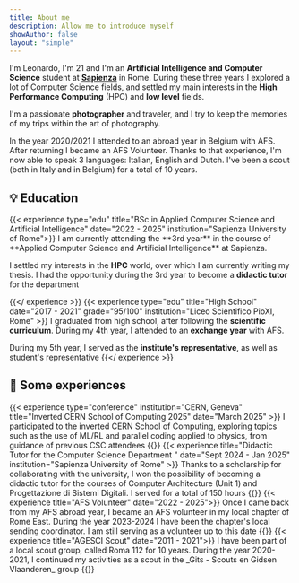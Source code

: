 ```yaml
---
title: About me
description: Allow me to introduce myself
showAuthor: false
layout: "simple"
---
```


I'm Leonardo, I'm 21 and I'm an **Artificial Intelligence and Computer Science** student at [**Sapienza**](https://www.uniroma1.it/it/) in Rome. During these three years I explored a lot of Computer Science fields, and settled my main interests in the **High Performance Computing** (HPC) and **low level** fields.

I'm a passionate **photographer** and traveler, and I try to keep the memories of my trips within the art of photography.

In the year 2020/2021 I attended to an abroad year in Belgium with AFS. After returning I became an AFS Volunteer. Thanks to that experience, I'm now able to speak 3 languages: Italian, English and Dutch. I've been a scout (both in Italy and in Belgium) for a total of 10 years.

<div class="lists">
<div class="education">
<h2>💡 Education</h2>
{{< experience type="edu" title="BSc in Applied Computer Science and Artificial Intelligence" date="2022 - 2025" institution="Sapienza University of Rome">}}
I am currently attending the **3rd year** in the course of **Applied Computer Science and Artificial Intelligence** at Sapienza.

I settled my interests in the **HPC** world, over which I am currently writing my thesis. I had the opportunity during the 3rd year to become a **didactic tutor** for the department

<!--Prepared button, won't work until the thesis will be ready :)--> 
<!--{{< download title="Read the thesis" download="main.pdf" >}}-->
{{</ experience >}}
{{< experience type="edu" title="High School" date="2017 - 2021" grade="95/100" institution="Liceo Scientifico PioXI, Rome" >}}
I graduated from high school, after following the **scientific curriculum**. During my 4th year, I attended to an **exchange year** with AFS.

During my 5th year, I served as the **institute's representative**, as well as student's representative
{{</ experience >}}
</div>
<div class="experiences">
<h2>🎯 Some experiences</h2>
{{< experience type="conference" institution="CERN, Geneva" title="Inverted CERN School of Computing 2025" date="March 2025" >}}
I participated to the inverted CERN School of Computing, exploring topics such as the use of ML/RL and parallel coding applied to physics, from guidance of previous CSC attendees
<!--Prepared button, won't work until the article will be ready :)--> 
<!--{{< readmore title="Read the article" link="/posts/school-computing" >}}-->
{{</ experience >}}
{{< experience title="Didactic Tutor for the Computer Science Department " date="Sept 2024 - Jan 2025" institution="Sapienza University of Rome" >}}
Thanks to a scholarship for collaborating with the university, I won the possibility of becoming a didactic tutor for the courses of Computer Architecture (Unit 1) and Progettazione di Sistemi Digitali. I served for a total of 150 hours 
{{</ experience >}}
{{< experience title="AFS Volunteer" date="2022 - 2025">}}
Once I came back from my AFS abroad year, I became an AFS volunteer in my local chapter of Rome East. During the year 2023-2024 I have been the chapter's local sending coordinator. I am still serving as a volunteer up to this date
{{</ experience >}}
{{< experience title="AGESCI Scout" date="2011 - 2021">}}
I have been part of a local scout group, called Roma 112 for 10 years. During the year 2020-2021, I continued my activities as a scout in the _Gits - Scouts en Gidsen Vlaanderen_ group
{{</ experience >}}
</div>
</div>


